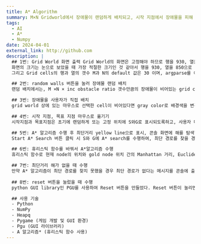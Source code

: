 ```yaml
---
title: A* Algorithm
summary: M×N Gridworld에서 장애물이 랜덤하게 배치되고, 시작 지점에서 장애물을 피해 목표 지점까지 도달하는 최단 경로를 찾는 A* 알고리즘을 구현하고 이를 GUI 환경에서 시뮬레이션함.
tags:
  - AI
  - A*
  - Numpy
date: 2024-04-01
external_link: http://github.com
description: |
  ## 1번: Grid World 화면 출력 Grid World의 화면은 고정해야 하므로 행을 930, 열을 850으로 고정해서 설정했다.  
  화면의 크기는 눈으로 보았을 때 가장 적절한 크기인 것 같아서 행을 930, 열을 850으로 고정해서 설정한 것이다. 
  그리고 Grid cells의 행과 열의 갯수 M과 N의 default 값은 30 이며, argparse를 이용하여 command line에서 입력받을 수 있도록 하는 것이 조건이므로 parse_args 함수를 이용해 rows의 default값과 cols의 default 값을 30으로 설정하였고 argparse를 통해 --rows 와 --cols 옵션을 추가하여 명령줄에서 입력받을 수 있도록 설정했다. 

  ## 2번: random walls 버튼을 눌러 장애물 랜덤 배치
  랜덤 배치에서는, M ×N × inc obstacle ratio 갯수만큼의 장애물이 비어있는 grid cell에 새롭게 생성되며 inc obstacle ratio의 default값은 0.2로 설정하고 inc obstacle ratio의 값은 argparse를 이용하여 command line에서 옵션으로 입력받을 수 있도록 하는 것이 조건이다. 그래서 python GUI library인 PGU를 사용해서 Random Walls 버튼을 만들었다. 버튼을 클릭하면 랜덤으로 장애물을 생성해야하기 때문에 버튼을 클릭하면 random_obstacles 함수로 이동하여 M ×N × inc obstacle ratio 갯수만큼의 장애물이 비어있는 grid cell에 새롭게 생성하도록 하였다. parse_args 함수를 이용해 inc obstacle ratio의 default값은 0.2로 설정하였고 argparse를 통해 --obstacle_prob 옵션을 추가하여 명령줄에서 입력받을 수 있도록 설정했다. 

  ## 3번: 장애물을 사용자가 직접 배치
  grid world 상에 있는 마우스로 선택한 cell이 비어있다면 gray color로 배경색을 변경하여 장애물로 바꾸고 만약 선택한 ell이 장애물이었다면 toogle 되어 다시 비어있는 cell로 바꾸는 것이 조건이다. 그래서 pygame의 while문에 마우스 클릭 이벤트 처리 코드를 작성하였다. 즉, 왼쪽 마우스를 클릭시 그리드에서 장애물을 toogle하도록 코드를 작성했다. 

  ## 4번: 시작 지점, 목표 지점 마우스로 옮기기
  시작지점과 목표지점은 초기에 랜덤하게 또는 고정 위치에 S와G로 표시되도록하고, 사용자 마우스 클릭을 통해 이동될 수 있도록 하는 것이 조건이다. 시작지점과 목표지점을 고정 위치에 지정하기로 결정하여 draw_gird 함수에 시작지점은 왼쪽 상단, 목표지점은 오른쪽 하단에 위치하도록 설정했다. 그리고 마우스 클릭을 통해 이동될 수 있도록 설정하기 위해 while문에 마우스 클릭 이벤트 처리 코드를 작성했다. 장애물을 사용자가 직접 배치할 때 마우스의 왼쪽을 클릭 시 작동한다. 혼동을 줄이기 위해 시작 지점, 목표 지점 이동은 마우스의 오른쪽을 클릭 시 작동하도록 했다. 

  ## 5번: A* 알고리즘 수행 후 최단거리 yellow line으로 표시, 콘솔 화면에 해를 탐색할 때까지의 총 explored nodes 개수 출력
  Start A* Search 버튼 클릭 시 S와 G에 A* search를 수행하여, 최단 경로를 찾을 경우 해당 경로를 yellow line으로 표시하며 콘솔 화면에 해를 탐색할 때까지의 총 explored nodes 개수를 출력하는 것이 조건이다. 그래서 python GUI library인 PGU를 사용해서 Start A* Search 버튼을 만들었다. 버튼을 클릭하면 A* 알고리즘을 수행해야 하므로 버튼을 클릭하면 astar함수로 이동하여 A* 알고리즘을 수행하게 하였다. astar 함수 내에서 exploredd_nodes 변수를 사용하여 탐색 된 총 노드 수를 카운트하였고 start_search 함수에서 astar 함수를 호출하여 콘솔에 탐색된 총 노드 수를 출력하게 만들었다. 그리고 A* 알고리즘 수행을 하여 최단 경로를 찾았으면 해당 경로를 yellow line으로 표시해야 하므로 draw_path 함수를 사용하여 작동하도록 했다. 

  ## 6번: 휴리스틱 함수를 바꿔서 A*알고리즘 수행
  휴리스틱 함수로 현재 node의 위치와 gold node 위치 간의 Manhattan 거리, Euclidean 거리 두 가지 중 하나를 선택하여 수행할 수 있도록 하는 것이 조건이다. 그래서 휴리스틱 함수를 선택할 수 있는 라디오 버튼을 python GUI library인 PGU를 사용하여 만들었다. 선택된 휴리스틱 함수에 따라 A* 알고리즘을 수행해야 하므로 버튼을 클릭 시 heuristic 함수로 이동하여 각 함수에 맞는 A* 알고리즘을 수행하도록 작성하였다. 아무것도 선택하지 않았을 경우에는 default 값으로 Manhattan을 설정해두어 Manhattan 방식으로 알고리즘이 수행된다.

  ## 7번: 최단거리 해가 없을 때 수행
  만약 A* 알고리즘이 최단 경로를 찾지 못했을 경우 최단 경로가 없다는 메시지를 콘솔에 출력하도록 작성하였다. 그리고 경로를 찾지 못했을 시 가장 낮은 f(n)을 가진 노드까지의 경로를 GUI에 표시하라고 하였으므로 draw_path 함수를 호출하여 경로를 표시하도록 했다.
   
  ## 8번: reset 버튼을 눌렀을 때 수행
  python GUI library인 PGU를 사용하여 Reset 버튼을 만들었다. Reset 버튼이 눌리면 장애물이 모두 사라진 초기 상태의 그리드가 나와야 하므로 그리드를 초기 상태로 리셋하고 그리드를 업데이트하도록 작성했다. 

  ## 사용 기술
  - Python
  - NumPy
  - Heapq
  - Pygame (게임 개발 및 GUI 환경)
  - Pgu (GUI 라이브러리)
  - A 알고리즘* (휴리스틱 함수 사용)
---
```

